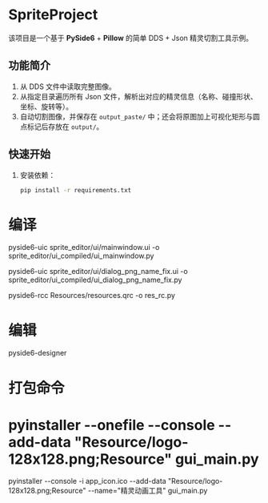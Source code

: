 # SpriteProject

该项目是一个基于 **PySide6** + **Pillow** 的简单 DDS + Json 精灵切割工具示例。

## 功能简介
1. 从 DDS 文件中读取完整图像。
2. 从指定目录遍历所有 Json 文件，解析出对应的精灵信息（名称、碰撞形状、坐标、旋转等）。
3. 自动切割图像，并保存在 `output_paste/` 中；还会将原图加上可视化矩形与圆点标记后存放在 `output/`。

## 快速开始

1. 安装依赖：
   ```bash
   pip install -r requirements.txt


# 编译
pyside6-uic sprite_editor/ui/mainwindow.ui -o sprite_editor/ui_compiled/ui_mainwindow.py

pyside6-uic sprite_editor/ui/dialog_png_name_fix.ui -o sprite_editor/ui_compiled/ui_dialog_png_name_fix.py

pyside6-rcc Resources/resources.qrc -o res_rc.py

# 编辑
pyside6-designer

# 打包命令
# pyinstaller --onefile --console --add-data "Resource/logo-128x128.png;Resource" gui_main.py


pyinstaller --console -i app_icon.ico --add-data "Resource/logo-128x128.png;Resource" --name="精灵动画工具" gui_main.py
